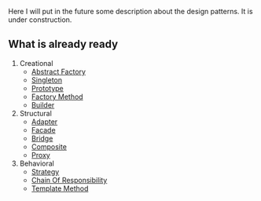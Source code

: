 Here I will put in the future some description about the design patterns.
It is under construction.

## What is already ready
1. Creational
    * [Abstract Factory](Creational/AbstractFactory)
    * [Singleton](Creational/Singleton)
    * [Prototype](Creational/Prototype)
    * [Factory Method](Creational/FactoryMethod)
    * [Builder](Creational/Builder)
2. Structural
    * [Adapter](Structural/Adapter)
    * [Facade](Structural/Facade)
    * [Bridge](Structural/Bridge)
    * [Composite](Structural/Composite)
    * [Proxy](Structural/Proxy)
3. Behavioral
    * [Strategy](Behavioral/Strategy)
    * [Chain Of Responsibility](Behavioral/ChainOfResponsibility)
    * [Template Method](Behavioral/TemplateMethod)